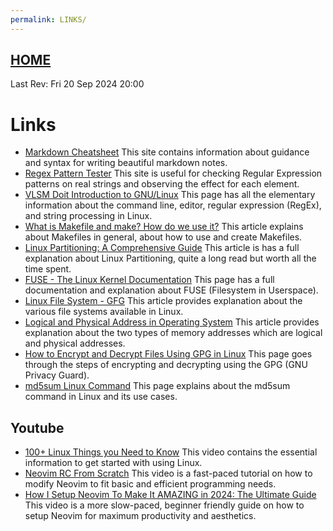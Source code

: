 ```yaml
---
permalink: LINKS/
---
```


## [HOME](../)

Last Rev: Fri 20 Sep 2024 20:00

# Links

- [Markdown Cheatsheet](https://github.com/lifeparticle/Markdown-Cheatsheet)
  This site contains information about guidance and syntax for writing beautiful markdown notes.
- [Regex Pattern Tester](https://regexr.com/)
  This site is useful for checking Regular Expression patterns on real strings and observing the effect for each element.
- [VLSM Doit Introduction to GNU/Linux](https://doit.vlsm.org/038.html)
  This page has all the elementary information about the command line, editor, regular expression (RegEx), and string processing in Linux.
- [What is Makefile and make? How do we use it?](https://medium.com/@ayogun/what-is-makefile-and-make-how-do-we-use-it-3828f2ee8cb)
  This article explains about Makefiles in general, about how to use and create Makefiles.
- [Linux Partitioning: A Comprehensive Guide](https://harsh05.medium.com/linux-partitioning-a-comprehensive-guide-64b8618cb3f3#:~:text=Disk%20Partitioning%20is%20the%20process,partitions%20in%20the%20partition%20table.)
  This article is has a full explanation about Linux Partitioning, quite a long read but worth all the time spent.
- [FUSE - The Linux Kernel Documentation](https://www.kernel.org/doc/html/next/filesystems/fuse.html)
  This page has a full documentation and explanation about FUSE (Filesystem in Userspace).
- [Linux File System - GFG](https://www.geeksforgeeks.org/linux-file-system/)
  This article provides explanation about the various file systems available in Linux.
- [Logical and Physical Address in Operating System](https://www.geeksforgeeks.org/logical-and-physical-address-in-operating-system/)
  This article provides explanation about the two types of memory addresses which are logical and physical addresses.
- [How to Encrypt and Decrypt Files Using GPG in Linux](https://www.tecmint.com/gpg-encrypt-decrypt-files/)
  This page goes through the steps of encrypting and decrypting using the GPG (GNU Privacy Guard).
- [md5sum Linux Command](https://www.geeksforgeeks.org/md5sum-linux-command/)
  This page explains about the md5sum command in Linux and its use cases.

## Youtube

- [100+ Linux Things you Need to Know](https://youtu.be/LKCVKw9CzFo?si=kh_yYsj057LV4vv0)
  This video contains the essential information to get started with using Linux.
- [Neovim RC From Scratch](https://youtu.be/w7i4amO_zaE?si=8SUhMyhojoPkyB2N)
  This video is a fast-paced tutorial on how to modify Neovim to fit basic and efficient programming needs.
- [How I Setup Neovim To Make It AMAZING in 2024: The Ultimate Guide](https://youtu.be/6pAG3BHurdM?si=s3TAqhzsRcc5L_3a)
  This video is a more slow-paced, beginner friendly guide on how to setup Neovim for maximum productivity and aesthetics.
